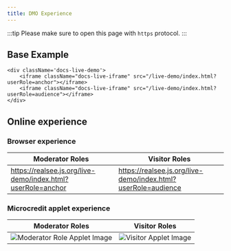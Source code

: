 ```yaml
---
title: DMO Experience
---
```


:::tip Please make sure to open this page with `https` protocol.
:::

## Base Example

```mdx-code-block
<div className='docs-live-demo'>
    <iframe className="docs-live-iframe" src="/live-demo/index.html?userRole=anchor"></iframe>
    <iframe className="docs-live-iframe" src="/live-demo/index.html?userRole=audience"></iframe>
</div>
```

## Online experience

### Browser experience

| Moderator Roles                                             | Visitor Roles                                                 |
| ----------------------------------------------------------- | ------------------------------------------------------------- |
| https://realsee.js.org/live-demo/index.html?userRole=anchor | https://realsee.js.org/live-demo/index.html?userRole=audience |

### Microcredit applet experience

| Moderator Roles                                                                                                        | Visitor Roles                                                                                                   |
| ---------------------------------------------------------------------------------------------------------------------- | --------------------------------------------------------------------------------------------------------------- |
| ![Moderator Role Applet Image](http://vrlab-public.ljcdn.com/common/file/web/155467a9-e08d-4cdc-90bf-f8abccc1581c.png) | ![Visitor Applet Image](http://vrlab-public.ljcdn.com/common/file/web/9e8e0891-88fb-4e53-a9a6-794b5e430c07.png) |
